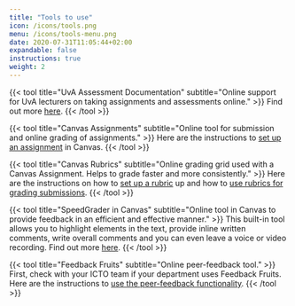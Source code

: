 ```yaml
---
title: "Tools to use"
icon: /icons/tools.png
menu: /icons/tools-menu.png
date: 2020-07-31T11:05:44+02:00
expandable: false
instructions: true
weight: 2
---
```


{{< tool title="UvA Assessment Documentation" subtitle="Online support for UvA lecturers on taking assignments and assessments online." >}}
Find out more <a href="http://tlc.uva.nl/en/article/assignments/" target="_blank">here</a>.
{{< /tool >}}

{{< tool title="Canvas Assignments" subtitle="Online tool for submission and online grading of assignments." >}}
Here are the instructions to <a href="https://canvas.uva.nl/courses/169/pages/creating-assignments-online-submissions?module_item_id=1424" target="_blank">set up an assignment</a> in Canvas.
{{< /tool >}}

{{< tool title="Canvas Rubrics" subtitle="Online grading grid used with a Canvas Assignment. Helps to grade faster and more consistently." >}}
Here are the instructions on how to <a href="https://canvas.uva.nl/courses/169/pages/creating-and-using-rubrics?module_item_id=1440" target="_blank">set up a rubric</a> up and how to <a href="https://community.canvaslms.com/docs/DOC-12931-4152724107" target="_blank">use rubrics for grading submissions</a>.
{{< /tool >}}

{{< tool title="SpeedGrader in Canvas" subtitle="Online tool in Canvas to provide feedback in an efficient and effective manner." >}}
This built-in tool allows you to highlight elements in the text, provide inline written comments, write overall comments and you can even leave a voice or video recording. Find out more <a href="https://canvas.uva.nl/courses/169/modules/items/1441" target="_blank">here</a>.
{{< /tool >}}

{{< tool title="Feedback Fruits" subtitle="Online peer-feedback tool." >}}
First, check with your ICTO team if your department uses Feedback Fruits. Here are the instructions to <a href="https://vimeo.com/252696165" target="_blank">use the peer-feedback functionality</a>.
{{< /tool >}}
